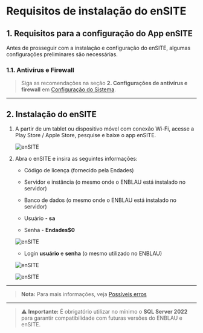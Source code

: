 # Requisitos de instalação do enSITE

## 1. Requisitos para a configuração do App enSITE

Antes de prosseguir com a instalação e configuração do enSITE, algumas configurações preliminares são necessárias.

### 1.1. Antivírus e Firewall

> Siga as recomendações na seção **2. Configurações de antivírus e firewall** em [Configuração do Sistema](Configuracion_Sistema.md).

---

## 2. Instalação do enSITE

1. A partir de um tablet ou dispositivo móvel com conexão Wi-Fi, acesse a Play Store / Apple Store, pesquise e baixe o app enSITE.

    ![enSITE](../images/Instal_config/ensite.jpg)

2. Abra o enSITE e insira as seguintes informações:

    - Código de licença (fornecido pela Endades)

    - Servidor e instância (o mesmo onde o ENBLAU está instalado no servidor)

    - Banco de dados (o mesmo onde o ENBLAU está instalado no servidor)

    - Usuário - **sa**

    - Senha - **Endades$0**

    ![enSITE](../images/Instal_config/ensite1.jpg)

   - Login **usuário** e **senha** (o mesmo utilizado no ENBLAU)

    ![enSITE](../images/Instal_config/ensite2.jpg)

    ![enSITE](../images/Instal_config/ensite3.jpg)

---

> **Nota:** Para mais informações, veja [Possíveis erros](Posibles_Errores.md/#14-error-de-conexion-al-servidor-desde-ensite)

---

> ⚠️ **Importante:** É obrigatório utilizar no mínimo o **SQL Server 2022** para garantir compatibilidade com futuras versões do ENBLAU e enSITE.
